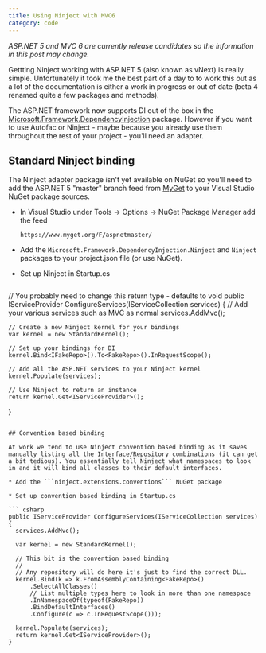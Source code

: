 ```yaml
---
title: Using Ninject with MVC6
category: code
---
```


*ASP.NET 5 and MVC 6 are currently release candidates so the information in this post may change.*

Gettting Ninject working with ASP.NET 5 (also known as vNext) is really simple. Unfortunately it took me the best part of a day to to work this out as a lot of the documentation is either a work in progress or out of date (beta 4 renamed quite a few packages and methods).

The ASP.NET framework now supports DI out of the box in the [Microsoft.Framework.DependencyInjection](https://github.com/aspnet/DependencyInjection/) package. However if you want to use Autofac or Ninject - maybe because you already use them throughout the rest of your project - you'll need an adapter.

## Standard Ninject binding

The Ninject adapter package isn't yet available on NuGet so you'll need to add the ASP.NET 5 "master" branch feed from [MyGet](https://www.myget.org/gallery/aspnetmaster) to your Visual Studio NuGet package sources.

* In Visual Studio under Tools → Options → NuGet Package Manager add the feed 

  ```
  https://www.myget.org/F/aspnetmaster/
  ```

* Add the ```Microsoft.Framework.DependencyInjection.Ninject``` and ```Ninject``` packages to your project.json file (or use NuGet).

* Set up Ninject in Startup.cs

  ``` csharp
// You probably need to change this return type - defaults to void
public IServiceProvider ConfigureServices(IServiceCollection services)
{
    // Add your various services such as MVC as normal
    services.AddMvc();

    // Create a new Ninject kernel for your bindings
    var kernel = new StandardKernel();

    // Set up your bindings for DI
    kernel.Bind<IFakeRepo>().To<FakeRepo>().InRequestScope();
    
    // Add all the ASP.NET services to your Ninject kernel
    kernel.Populate(services);

    // Use Ninject to return an instance
    return kernel.Get<IServiceProvider>();
}
  ```

## Convention based binding

At work we tend to use Ninject convention based binding as it saves manually listing all the Interface/Repository combinations (it can get a bit tedious). You essentially tell Ninject what namespaces to look in and it will bind all classes to their default interfaces.

* Add the ```ninject.extensions.conventions``` NuGet package

* Set up convention based binding in Startup.cs

``` csharp
public IServiceProvider ConfigureServices(IServiceCollection services)
{
    services.AddMvc();

    var kernel = new StandardKernel();

    // This bit is the convention based binding
    // 
    // Any repository will do here it's just to find the correct DLL.
    kernel.Bind(k => k.FromAssemblyContaining<FakeRepo>() 
        .SelectAllClasses()
        // List multiple types here to look in more than one namespace
        .InNamespaceOf(typeof(FakeRepo)) 
        .BindDefaultInterfaces()
        .Configure(c => c.InRequestScope()));

    kernel.Populate(services);
    return kernel.Get<IServiceProvider>();
}
```
